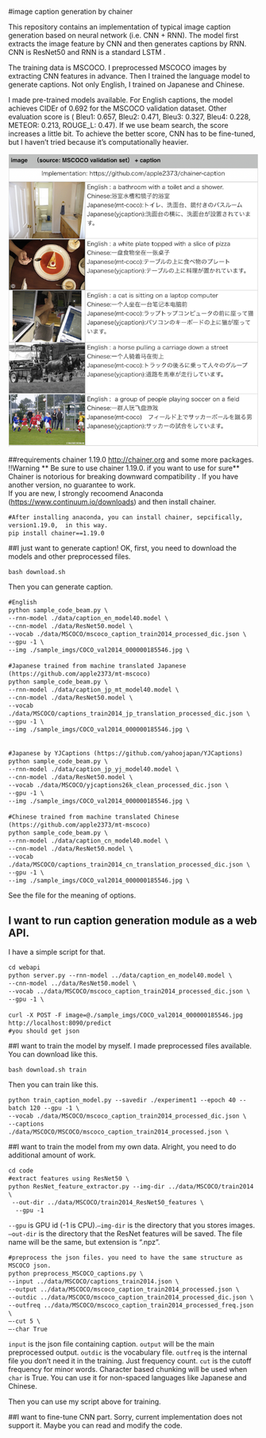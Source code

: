 #image caption generation by chainer 

This repository contains an implementation of typical image caption generation based on neural network (i.e. CNN + RNN). The model first extracts the image feature by CNN and then generates captions by RNN. CNN is ResNet50 and RNN is a standard LSTM .

The training data is MSCOCO. I preprocessed MSCOCO images by extracting CNN features in advance. Then I trained the language model to generate captions. Not only English, I trained on Japanese and Chinese. 

I made pre-trained models available. For English captions, the model achieves CIDEr of 0.692 for the MSCOCO validation dataset. Other evaluation score is ( Bleu1: 0.657,  Bleu2: 0.471, Bleu3: 0.327, Bleu4: 0.228,  METEOR: 0.213, ROUGE_L: 0.47). If we use beam search, the score increases a little bit. To achieve the better score, CNN has to be fine-tuned, but I haven’t tried because it’s computationally heavier.  

<img src="sample.png" >

##requirements
chainer 1.19.0  http://chainer.org
and some more packages.  
!!Warning ** Be sure to use chainer 1.19.0. if you want to use for sure**  Chainer is notorious for breaking downward compatibility . If you have another version, no guarantee to work.  
If you are new, I strongly recoomend Anaconda (https://www.continuum.io/downloads) and then install chainer.  
```
#After installing anaconda, you can install chainer, sepcifically, version1.19.0,  in this way. 
pip install chainer==1.19.0 
```

##I just want to generate caption!
OK, first, you need to download the models and other preprocessed files.
```
bash download.sh
```
Then you can generate caption.
```
#English
python sample_code_beam.py \
--rnn-model ./data/caption_en_model40.model \
--cnn-model ./data/ResNet50.model \
--vocab ./data/MSCOCO/mscoco_caption_train2014_processed_dic.json \
--gpu -1 \
--img ./sample_imgs/COCO_val2014_000000185546.jpg \

#Japanese trained from machine translated Japanese (https://github.com/apple2373/mt-mscoco)
python sample_code_beam.py \
--rnn-model ./data/caption_jp_mt_model40.model \
--cnn-model ./data/ResNet50.model \
--vocab ./data/MSCOCO/captions_train2014_jp_translation_processed_dic.json \
--gpu -1 \
--img ./sample_imgs/COCO_val2014_000000185546.jpg \


#Japanese by YJCaptions (https://github.com/yahoojapan/YJCaptions)
python sample_code_beam.py \
--rnn-model ./data/caption_jp_yj_model40.model \
--cnn-model ./data/ResNet50.model \
--vocab ./data/MSCOCO/yjcaptions26k_clean_processed_dic.json \
--gpu -1 \
--img ./sample_imgs/COCO_val2014_000000185546.jpg \

#Chinese trained from machine translated Chinese (https://github.com/apple2373/mt-mscoco)
python sample_code_beam.py \
--rnn-model ./data/caption_cn_model40.model \
--cnn-model ./data/ResNet50.model \
--vocab ./data/MSCOCO/captions_train2014_cn_translation_processed_dic.json \
--gpu -1 \
--img ./sample_imgs/COCO_val2014_000000185546.jpg \

```
See the file for the meaning of options.

## I want to run caption generation module as a web API.
I have a simple script for that.
```
cd webapi
python server.py --rnn-model ../data/caption_en_model40.model \
--cnn-model ../data/ResNet50.model \
--vocab ../data/MSCOCO/mscoco_caption_train2014_processed_dic.json \
--gpu -1 \

curl -X POST -F image=@./sample_imgs/COCO_val2014_000000185546.jpg http://localhost:8090/predict
#you should get json
```


##I want to train the model by myself.
I made preprocessed files available. You can download like this.
```
bash download.sh train
```
Then you can train like this.
```
python train_caption_model.py --savedir ./experiment1 --epoch 40 --batch 120 --gpu -1 \
--vocab ./data/MSCOCO/mscoco_caption_train2014_processed_dic.json \
--captions ./data/MSCOCO/MSCOCO/mscoco_caption_train2014_processed.json \
```

##I want to train the model from my own data.
Alright, you need to do additional amount of work.
```
cd code
#extract features using ResNet50 \
python ResNet_feature_extractor.py --img-dir ../data/MSCOCO/train2014 \
 --out-dir ../data/MSCOCO/train2014_ResNet50_features \
  --gpu -1
```
`--gpu` is GPU id (-1 is CPU).`—img-dir` is the directory that you stores images. `—out-dir` is the directory that the ResNet features will be saved. The file name will be the same, but extension is “.npz”.   
```
#preprocess the json files. you need to have the same structure as MSCOCO json.
python preprocess_MSCOCO_captions.py \
--input ../data/MSCOCO/captions_train2014.json \
--output ../data/MSCOCO/mscoco_caption_train2014_processed.json \
--outdic ../data/MSCOCO/mscoco_caption_train2014_processed_dic.json \
--outfreq ../data/MSCOCO/mscoco_caption_train2014_processed_freq.json \
—-cut 5 \
—-char True 
```
`input` is the json file containing caption. `output` will be the main preprocessed output. `outdic` is the vocabulary file. `outfreq` is the internal file you don’t need it in the training. Just frequency count. `cut` is the cutoff frequency for minor words. Character based chunking will be used when `char` is True. You can use it for non-spaced languages like Japanese and Chinese. 
  
Then you can use my script above for training. 

##I want to fine-tune CNN part. 
Sorry, current implementation does not support it. Maybe you can read and modify the code. 